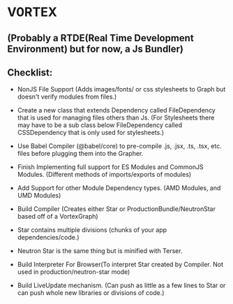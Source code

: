 # V0RTEX 

## (Probably a RTDE(Real Time Development Environment) but for now, a Js Bundler)

## Checklist:



- NonJS File Support (Adds images/fonts/ or css stylesheets to Graph but doesn't verify modules from files.)
 - Create a new class that extends Dependency called FileDependency that is used for managing files others than Js. (For Stylesheets there may have to be a sub class below FileDependency called CSSDependency that is only used for stylesheets.)
 - Use Babel Compiler (@babel/core) to pre-compile .js, .jsx, .ts, .tsx, etc. files before plugging them into the Grapher.


- Finish Implementing full support for ES Modules and CommonJS Modules. (Different methods of imports/exports of modules)

- Add Support for other Module Dependency types. (AMD Modules, and UMD Modules)

- Build Compiler (Creates either Star or ProductionBundle/NeutronStar based off of a VortexGraph)
 - Star contains multiple divisions (chunks of your app dependencies/code.) 
 - Neutron Star is the same thing but is minified with Terser.

- Build Interpreter For Browser(To interpret Star created by Compiler. Not used in production/neutron-star mode)

- Build LiveUpdate mechanism. (Can push as little as a few lines to Star or can push whole new libraries or divisions of code.)
